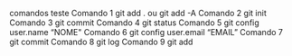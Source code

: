 comandos teste
Comando 1 git add . ou git add -A
Comando 2 git init
Comando 3 git commit
Comando 4 git status
Comando 5 git config user.name “NOME"
Comando 6 git config user.email “EMAIL”
Comando 7 git commit
Comando 8 git log
Comando 9 git add 